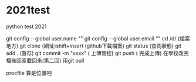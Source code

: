 # 2021test
python test 2021

git config --global user.name ""
git config --global user.email ""
cd /d/ (檔案地方)
git clone (網址)shift+insert (github下載檔案)
git status (查詢狀態)
git add . (暫存)
git commit -m "xxxx" ( 上傳管控)
git push ( 完成上傳)
在學校改完檔後回家載回來(第二回) 用git pull

procfile 算是位置吧